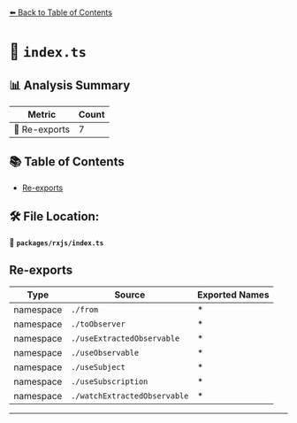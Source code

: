 [⬅️ Back to Table of Contents](../../index.md)

# 📄 `index.ts`

## 📊 Analysis Summary

| Metric | Count |
|--------|-------|
| 🔄 Re-exports | 7 |

## 📚 Table of Contents

- [Re-exports](#re-exports)

## 🛠️ File Location:
📂 **`packages/rxjs/index.ts`**

## Re-exports

| Type | Source | Exported Names |
|------|--------|----------------|
| namespace | `./from` | * |
| namespace | `./toObserver` | * |
| namespace | `./useExtractedObservable` | * |
| namespace | `./useObservable` | * |
| namespace | `./useSubject` | * |
| namespace | `./useSubscription` | * |
| namespace | `./watchExtractedObservable` | * |


---